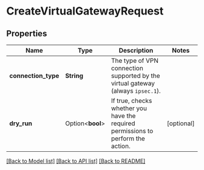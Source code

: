 # CreateVirtualGatewayRequest

## Properties

Name | Type | Description | Notes
------------ | ------------- | ------------- | -------------
**connection_type** | **String** | The type of VPN connection supported by the virtual gateway (always `ipsec.1`). | 
**dry_run** | Option<**bool**> | If true, checks whether you have the required permissions to perform the action. | [optional]

[[Back to Model list]](../README.md#documentation-for-models) [[Back to API list]](../README.md#documentation-for-api-endpoints) [[Back to README]](../README.md)


